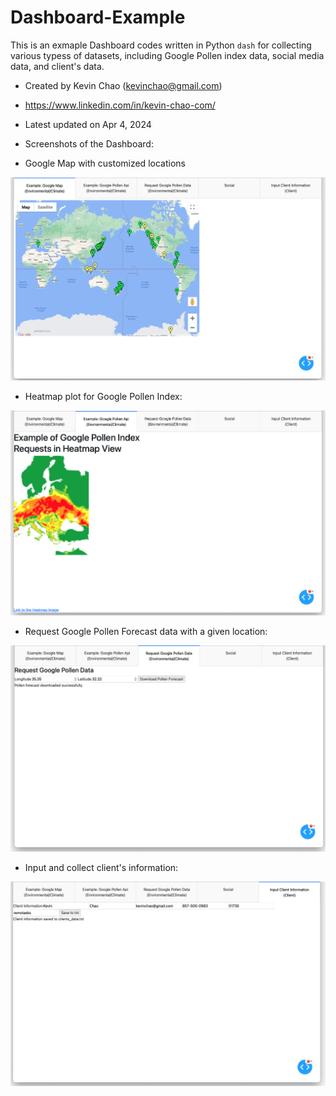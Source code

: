 # Dashboard-Example
This is an exmaple Dashboard codes written in Python `dash` for collecting various typess of datasets, including Google Pollen index data, social media data, and client's data. 

* Created by Kevin Chao (kevinchao@gmail.com)
* https://www.linkedin.com/in/kevin-chao-com/
* Latest updated on Apr 4, 2024

* Screenshots of the Dashboard: 

* Google Map with customized locations
<img src="images/tab1.png" alt="Google Map">

* Heatmap plot for Google Pollen Index: 
<img src="images/tab2.png" alt="Google Map">

* Request Google Pollen Forecast data with a given location: 
<img src="images/tab3.png" alt="Google Map">

* Input and collect client's information: 
<img src="images/tab5.png" alt="Google Map">